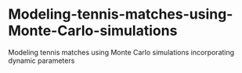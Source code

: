 # Modeling-tennis-matches-using-Monte-Carlo-simulations
Modeling tennis matches using Monte Carlo simulations incorporating dynamic parameters

